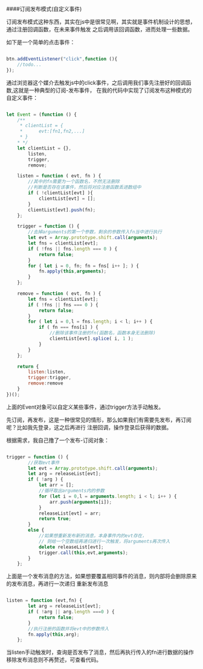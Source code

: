 ####订阅发布模式(自定义事件)

订阅发布模式这种东西，其实在js中是很常见啊，其实就是事件机制设计的思想，通过注册回调函数，在未来事件触发
之后调用该回调函数，进而处理一些数据。

如下是一个简单的点击事件：

```js

btn.addEventListener("click",function (){
    //todo...
});

```

通过浏览器这个媒介去触发js中的click事件，之后调用我们事先注册好的回调函数,这就是一种典型的订阅-发布事件，
在我的代码中实现了订阅发布这种模式的自定义事件：

```js

let Event = (function () {
    /**
     * clientList = {
     *      evt:[fn1,fn2,...]
     * }
    * */
    let clientList = {},
        listen,
        trigger,
        remove;

    listen = function ( evt, fn ) {
        //其中的fn需要为一个函数名，不然无法删除
        //判断是否存在该事件，然后将对应注册函数丢进数组中
        if ( !clientList[evt] ){
            clientList[evt] = [];
        }
        clientList[evt].push(fn);
    };

    trigger = function () {
        //去掉arguments的第一个参数，剩余的参数传入fn当中进行执行
        let evt = Array.prototype.shift.call(arguments);
        let fns = clientList[evt];
        if ( !fns || fns.length === 0 ) {
            return false;
        }
        for ( let i = 0, fn; fn = fns[ i++ ]; ) {
            fn.apply(this,arguments);
        }
    };

    remove = function ( evt, fn ) {
        let fns = clientList[evt];
        if ( !fns || fns === 0 ) {
            return false;
        }
        for ( let i = 0,l = fns.length; i < l; i++ ) {
            if ( fn === fns[i] ) {
                //删除该事件注册的fn(函数名，函数本身无法删除)
                clientList[evt].splice( i, 1 );
            }
        }
    };

    return {
        listen:listen,
        trigger:trigger,
        remove:remove
    }
})();

```
上面的Event对象可以自定义某些事件，通过trigger方法手动触发。

先订阅，再发布，这是一种很常见的情形，那么如果我们有需要先发布，再订阅呢？比如我先登录，这之后再进行
注册回调，操作登录后获得的数据。

根据需求，我自己撸了一个发布-订阅对象：

```js

trigger = function () {
        //获取evt事件
        let evt = Array.prototype.shift.call(arguments);
        let arg = releaseList[evt];
        if ( !arg ) {
            let arr = [];
            //循环取出arguments内的参数
            for (let i = 0,l = arguments.length; i < l; i++ ) {
                arr.push(arguments[i]);
            }
            releaseList[evt] = arr;
            return true;
        }
        else {
            //如果想重新发布新的消息，本身事件内的evt存在，
            // 则给一个空数组再递归进行一次触发，将arguments再次传入
            delete releaseList[evt];
            trigger.call(this,evt,arguments);
        }
    };

```

上面是一个发布消息的方法，如果想要覆盖相同事件的消息，则内部将会删除原来的发布消息，再进行一次递归
重新发布消息

```js

listen = function (evt,fn) {
        let arg = releaseList[evt];
        if ( !arg || arg.length ===0 ) {
            return false;
        }
        //执行注册的函数并将evt中的参数传入
        fn.apply(this,arg);
    };

```

当listen手动触发时，查询是否发布了消息，然后再执行传入的fn进行数据的操作
移除发布消息则不再赘述，可查看代码。


